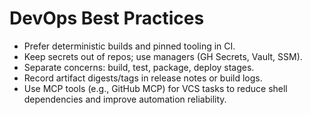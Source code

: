 # DevOps Best Practices
- Prefer deterministic builds and pinned tooling in CI.
- Keep secrets out of repos; use managers (GH Secrets, Vault, SSM).
- Separate concerns: build, test, package, deploy stages.
- Record artifact digests/tags in release notes or build logs.
- Use MCP tools (e.g., GitHub MCP) for VCS tasks to reduce shell dependencies and improve automation reliability.